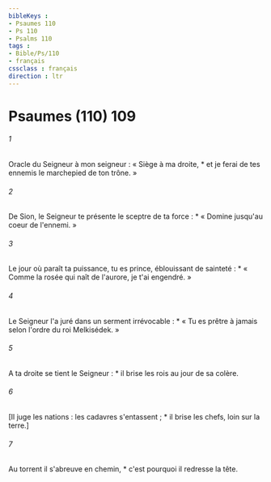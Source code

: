 ```yaml
---
bibleKeys : 
- Psaumes 110
- Ps 110
- Psalms 110
tags : 
- Bible/Ps/110
- français
cssclass : français
direction : ltr
---
```


# Psaumes (110) 109

###### 1
Oracle du Seigneur à mon seigneur : « Siège à ma droite, * et je ferai de tes ennemis le marchepied de ton trône. »
###### 2
De Sion, le Seigneur te présente le sceptre de ta force : * « Domine jusqu'au coeur de l'ennemi. »
###### 3
Le jour où paraît ta puissance, tu es prince, éblouissant de sainteté : * « Comme la rosée qui naît de l'aurore, je t'ai engendré. »
###### 4
Le Seigneur l'a juré dans un serment irrévocable : * « Tu es prêtre à jamais selon l'ordre du roi Melkisédek. »
###### 5
A ta droite se tient le Seigneur : * il brise les rois au jour de sa colère.
###### 6
[Il juge les nations : les cadavres s'entassent ; * il brise les chefs, loin sur la terre.]
###### 7
Au torrent il s'abreuve en chemin, * c'est pourquoi il redresse la tête.
